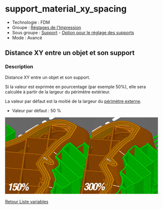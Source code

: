 # support_material_xy_spacing

* Technologie : FDM
* Groupe : [Réglages de l'Impression](../print_settings/print_settings.md)
* Sous groupe : [Support](../print_settings/print_settings.md#support) - [Option pour le réglage des supports](../print_settings/print_settings.md#option-pour-le-réglage-des-supports)
* Mode : Avancé

## Distance XY entre un objet et son support 

### Description

Distance  XY entre un objet et son support. 

Si la valeur est exprimée en pourcentage (par exemple 50%),  elle sera calculée à partir de la largeur du périmètre extérieur.

La valeur par défaut est la moitié de la largeur du [périmètre externe](external_perimeter_extrusion_width.md).

* Valeur par défaut : 50 %

![Distance XY entre un objet et son support  : Expression en pourcentage](images/support_material_xy_spacing/001.jpeg)

[Retour Liste variables](variable_list.md)